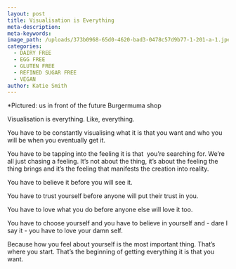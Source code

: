 ```yaml
---
layout: post
title: Visualisation is Everything
meta-description:
meta-keywords:
image_path: /uploads/373b0968-65d0-4620-bad3-0478c57d9b77-1-201-a-1.jpeg
categories:
  - DAIRY FREE
  - EGG FREE
  - GLUTEN FREE
  - REFINED SUGAR FREE
  - VEGAN
author: Katie Smith
---
```

\*Pictured: us in front of the future Burgermuma shop&nbsp;

Visualisation is everything. Like, everything.&nbsp;

You have to be constantly visualising what it is that you want and who you will be when you eventually get it.&nbsp;

You have to be tapping into the feeling it is that &nbsp;you’re searching for. We’re all just chasing a feeling. It’s not about the thing, it’s about the feeling the thing brings and it’s the feeling that manifests the creation into reality.

You have to believe it before you will see it.

You have to trust yourself before anyone will put their trust in you.

You have to love what you do before anyone else will love it too.&nbsp;

You have to choose yourself and you have to believe in yourself and - dare I say it - you have to love your damn self.

Because how you feel about yourself is the most important thing. That’s where you start. That’s the beginning of getting everything it is that you want.&nbsp;

&nbsp;
